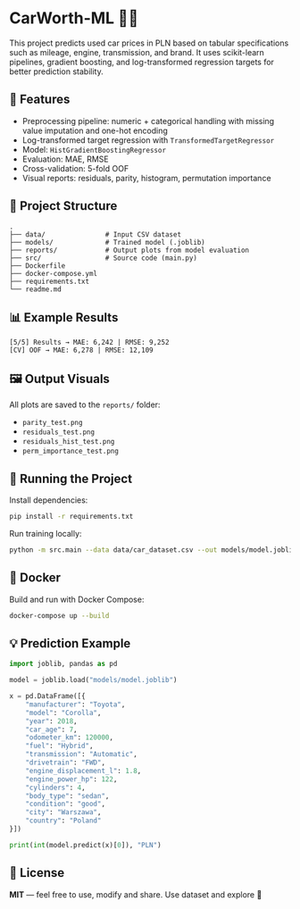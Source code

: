 # CarWorth-ML 🚗💸

This project predicts used car prices in PLN based on tabular specifications such as mileage, engine, transmission, and brand. It uses scikit-learn pipelines, gradient boosting, and log-transformed regression targets for better prediction stability.

## 🧠 Features

- Preprocessing pipeline: numeric + categorical handling with missing value imputation and one-hot encoding
- Log-transformed target regression with `TransformedTargetRegressor`
- Model: `HistGradientBoostingRegressor`
- Evaluation: MAE, RMSE
- Cross-validation: 5-fold OOF
- Visual reports: residuals, parity, histogram, permutation importance

## 📁 Project Structure

```
.
├── data/               # Input CSV dataset
├── models/             # Trained model (.joblib)
├── reports/            # Output plots from model evaluation
├── src/                # Source code (main.py)
├── Dockerfile
├── docker-compose.yml
├── requirements.txt
└── readme.md
```

## 📊 Example Results

```
[5/5] Results → MAE: 6,242 | RMSE: 9,252
[CV] OOF → MAE: 6,278 | RMSE: 12,109
```

## 🖼️ Output Visuals

All plots are saved to the `reports/` folder:

- `parity_test.png`
- `residuals_test.png`
- `residuals_hist_test.png`
- `perm_importance_test.png`

## 🧪 Running the Project

Install dependencies:

```bash
pip install -r requirements.txt
```

Run training locally:

```bash
python -m src.main --data data/car_dataset.csv --out models/model.joblib --plots --cv
```

## 🐳 Docker

Build and run with Docker Compose:

```bash
docker-compose up --build
```

## 💡 Prediction Example

```python
import joblib, pandas as pd

model = joblib.load("models/model.joblib")

x = pd.DataFrame([{
    "manufacturer": "Toyota",
    "model": "Corolla",
    "year": 2018,
    "car_age": 7,
    "odometer_km": 120000,
    "fuel": "Hybrid",
    "transmission": "Automatic",
    "drivetrain": "FWD",
    "engine_displacement_l": 1.8,
    "engine_power_hp": 122,
    "cylinders": 4,
    "body_type": "sedan",
    "condition": "good",
    "city": "Warszawa",
    "country": "Poland"
}])

print(int(model.predict(x)[0]), "PLN")
```

## 📜 License

**MIT** — feel free to use, modify and share. Use dataset and explore  🙌
